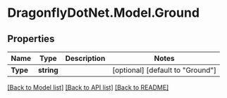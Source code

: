 
# DragonflyDotNet.Model.Ground

## Properties

Name | Type | Description | Notes
------------ | ------------- | ------------- | -------------
**Type** | **string** |  | [optional] [default to "Ground"]

[[Back to Model list]](../README.md#documentation-for-models)
[[Back to API list]](../README.md#documentation-for-api-endpoints)
[[Back to README]](../README.md)

